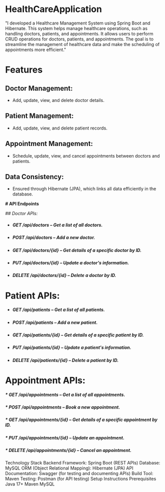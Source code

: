 # HealthCareApplication
 "I developed a Healthcare Management System using Spring Boot and Hibernate. This system helps manage healthcare operations, such as handling doctors, patients, and appointments. It allows users to perform CRUD operations for doctors, patients, and appointments. The goal is to streamline the management of healthcare data and make the scheduling of appointments more efficient."





# **Features**

## Doctor Management:

* Add, update, view, and delete doctor details.

## Patient Management:

* Add, update, view, and delete patient records.

## Appointment Management:

* Schedule, update, view, and cancel appointments between doctors and patients.

## Data Consistency:

* Ensured through Hibernate (JPA), which links all data efficiently in the database.


**# API Endpoints**

_## Doctor APIs:_

* ##### GET /api/doctors – Get a list of all doctors.

* ##### POST /api/doctors – Add a new doctor.

* ##### GET /api/doctors/{id} – Get details of a specific doctor by ID.

* ##### PUT /api/doctors/{id} – Update a doctor's information.

* ##### DELETE /api/doctors/{id} – Delete a doctor by ID.

# **Patient APIs:**

* ##### GET /api/patients – Get a list of all patients.

* ##### POST /api/patients – Add a new patient.

* ##### GET /api/patients/{id} – Get details of a specific patient by ID.

* ##### PUT /api/patients/{id} – Update a patient's information.

* ##### DELETE /api/patients/{id} – Delete a patient by ID.

# **Appointment APIs:**

##### * GET /api/appointments – Get a list of all appointments.

##### * POST /api/appointments – Book a new appointment.

##### * GET /api/appointments/{id} – Get details of a specific appointment by ID.

##### * PUT /api/appointments/{id} – Update an appointment.

##### * DELETE /api/appointments/{id} – Cancel an appointment.

Technology Stack
Backend Framework: Spring Boot (REST APIs)
Database: MySQL
ORM (Object Relational Mapping): Hibernate (JPA)
API Documentation: Swagger (for testing and documenting APIs)
Build Tool: Maven
Testing: Postman (for API testing)
Setup Instructions
Prerequisites
Java 17+
Maven
MySQL